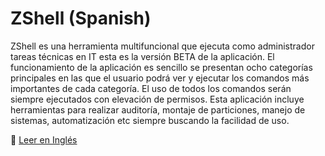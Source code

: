 # ZShell (Spanish)

ZShell es una herramienta multifuncional que ejecuta como administrador tareas técnicas en IT esta es la versión BETA de la aplicación. El funcionamiento de la aplicación es sencillo se presentan ocho categorías principales en las que el usuario podrá ver y ejecutar los comandos más importantes de cada categoría. El uso de todos los comandos serán siempre ejecutados con elevación de permisos. Esta aplicación incluye herramientas para realizar auditoría, montaje de particiones, manejo de sistemas, automatización etc siempre buscando la facilidad de uso.

📘 [Leer en Inglés ](README_EN.md)
